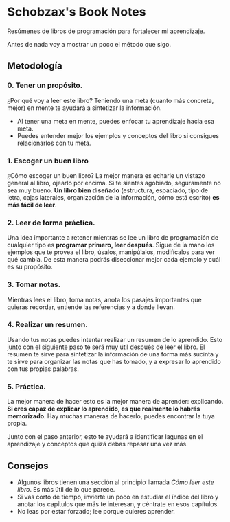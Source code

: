 # Schobzax's Book Notes
Resúmenes de libros de programación para fortalecer mi aprendizaje.

Antes de nada voy a mostrar un poco el método que sigo.

## Metodología

### 0. Tener un propósito.
¿Por qué voy a leer este libro? Teniendo una meta (cuanto más concreta, mejor) en mente te ayudará a sintetizar la información.
* Al tener una meta en mente, puedes enfocar tu aprendizaje hacia esa meta.
* Puedes entender mejor los ejemplos y conceptos del libro si consigues relacionarlos con tu meta.

### 1. Escoger un buen libro
¿Cómo escoger un buen libro? La mejor manera es echarle un vistazo general al libro, ojearlo por encima. Si te sientes agobiado, seguramente no sea muy bueno. **Un libro bien diseñado** (estructura, espaciado, tipo de letra, cajas laterales, organización de la información, cómo está escrito) **es más fácil de leer**.

### 2. Leer de forma práctica.
Una idea importante a retener mientras se lee un libro de programación de cualquier tipo es **programar primero, leer después**. Sigue de la mano los ejemplos que te provea el libro, úsalos, manipúlalos, modifícalos para ver qué cambia. De esta manera podrás diseccionar mejor cada ejemplo y cuál es su propósito.

### 3. Tomar notas.
Mientras lees el libro, toma notas, anota los pasajes importantes que quieras recordar, entiende las referencias y a donde llevan.

### 4. Realizar un resumen.
Usando tus notas puedes intentar realizar un resumen de lo aprendido. Esto junto con el siguiente paso te será muy útil después de leer el libro. El resumen te sirve para sintetizar la información de una forma más sucinta y te sirve para organizar las notas que has tomado, y a expresar lo aprendido con tus propias palabras.

### 5. Práctica.
La mejor manera de hacer esto es la mejor manera de aprender: explicando. **Si eres capaz de explicar lo aprendido, es que realmente lo habrás memorizado**. Hay muchas maneras de hacerlo, puedes encontrar la tuya propia.

Junto con el paso anterior, esto te ayudará a identificar lagunas en el aprendizaje y conceptos que quizá debas repasar una vez más.

## Consejos

* Algunos libros tienen una sección al principio llamada *Cómo leer este libro*. Es más útil de lo que parece.
* Si vas corto de tiempo, invierte un poco en estudiar el índice del libro y anotar los capítulos que más te interesan, y céntrate en esos capítulos.
* No leas por estar forzado; lee porque quieres aprender.